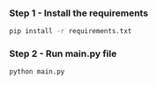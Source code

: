 
### Step 1 - Install the requirements

```bash
pip install -r requirements.txt
```

### Step 2 - Run main.py file

```bash
python main.py
```
